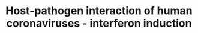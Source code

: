 ---
annotations:
- type: Disease Ontology
  value: severe acute respiratory syndrome
- type: Disease Ontology
  value: viral infectious disease
- type: Pathway Ontology
  value: type I interferon signaling pathway
- type: Pathway Ontology
  value: signaling pathway
authors:
- Fehrhart
- Egonw
- AlexanderPico
- Evelo
- Eweitz
- Finterly
communities:
- COVID19
description: Figure 8 of review.
last-edited: 2021-06-17
organisms:
- Homo sapiens
redirect_from:
- /index.php/Pathway:WP4880
- /instance/WP4880
schema-jsonld:
- '@context': https://schema.org/
  '@id': https://wikipathways.github.io/pathways/WP4880.html
  '@type': Dataset
  creator:
    '@type': Organization
    name: WikiPathways
  description: Figure 8 of review.
  keywords:
  - STAT2
  - RIPK1
  - PLPro
  - PLpro (nsp3)
  - CHUK
  - OAS1
  - Innate Immunity
  - TRAF6
  - N
  - DDX58
  - ISGs
  - IFNAR1
  - MAVS
  - JAK1
  - OAS3
  - E
  - INF-I
  - RNA
  - MAPK14
  - TYK2
  - 8ab
  - 'S '
  - 3a
  - IRF3
  - 7a
  - 4a
  - MAP3K7
  - IKBKG
  - IFNAR2
  - 4b
  - MAPK8
  - nsp3
  - IKBKE
  - TICAM1
  - STAT1
  - '6'
  - OAS2
  - 9b
  - IRF9
  - TBK1
  - viral
  - PKR
  - TRAF3
  - M
  - NFKBIA
  - 8b
  - FOS
  - MYD88
  - IKBKB
  - 3b
  - ISRE
  - TLR7
  - JUN
  - IFIH1
  - nsp15
  - NFKB1
  license: CC0
  name: Host-pathogen interaction of human coronaviruses - interferon induction
seo: CreativeWork
title: Host-pathogen interaction of human coronaviruses - interferon induction
wpid: WP4880
---